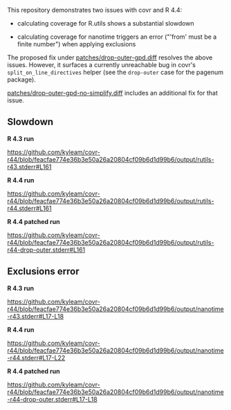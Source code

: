 
This repository demonstrates two issues with covr and R 4.4:

 * calculating coverage for R.utils shows a substantial slowdown

 * calculating coverage for nanotime triggers an error ("'from' must
   be a finite number") when applying exclusions

The proposed fix under [patches/drop-outer-gpd.diff][f1] resolves the
above issues.  However, it surfaces a currently unreachable bug in
covr's `split_on_line_directives` helper (see the `drop-outer` case
for the pagenum package).

[patches/drop-outer-gpd-no-simplify.diff][f2] includes an additional
fix for that issue.

[f1]: /patches/drop-outer-gpd.diff
[f2]: /patches/drop-outer-gpd-no-simplify.diff


Slowdown
--------

**R 4.3 run**

https://github.com/kyleam/covr-r44/blob/feacfae774e36b3e50a26a20804cf09b6d1d99b6/output/rutils-r43.stderr#L161

**R 4.4 run**

https://github.com/kyleam/covr-r44/blob/feacfae774e36b3e50a26a20804cf09b6d1d99b6/output/rutils-r44.stderr#L161

**R 4.4 patched run**

https://github.com/kyleam/covr-r44/blob/feacfae774e36b3e50a26a20804cf09b6d1d99b6/output/rutils-r44-drop-outer.stderr#L161


Exclusions error
----------------

**R 4.3 run**

https://github.com/kyleam/covr-r44/blob/feacfae774e36b3e50a26a20804cf09b6d1d99b6/output/nanotime-r43.stderr#L17-L18

**R 4.4 run**

https://github.com/kyleam/covr-r44/blob/feacfae774e36b3e50a26a20804cf09b6d1d99b6/output/nanotime-r44.stderr#L17-L22

**R 4.4 patched run**

https://github.com/kyleam/covr-r44/blob/feacfae774e36b3e50a26a20804cf09b6d1d99b6/output/nanotime-r44-drop-outer.stderr#L17-L18
